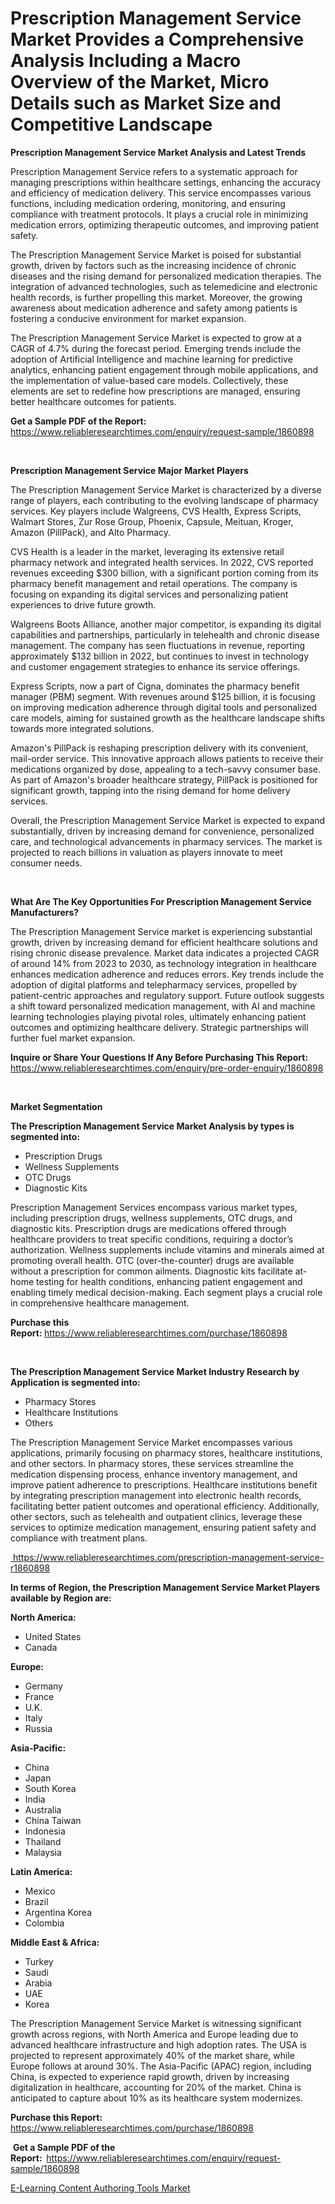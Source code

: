 <p><h1>Prescription Management Service Market Provides a Comprehensive Analysis Including a Macro Overview of the Market, Micro Details such as Market Size and Competitive Landscape</h1></p><p><strong>Prescription Management Service Market Analysis and Latest Trends</strong></p>
<p><p>Prescription Management Service refers to a systematic approach for managing prescriptions within healthcare settings, enhancing the accuracy and efficiency of medication delivery. This service encompasses various functions, including medication ordering, monitoring, and ensuring compliance with treatment protocols. It plays a crucial role in minimizing medication errors, optimizing therapeutic outcomes, and improving patient safety.</p><p>The Prescription Management Service Market is poised for substantial growth, driven by factors such as the increasing incidence of chronic diseases and the rising demand for personalized medication therapies. The integration of advanced technologies, such as telemedicine and electronic health records, is further propelling this market. Moreover, the growing awareness about medication adherence and safety among patients is fostering a conducive environment for market expansion. </p><p>The Prescription Management Service Market is expected to grow at a CAGR of 4.7% during the forecast period. Emerging trends include the adoption of Artificial Intelligence and machine learning for predictive analytics, enhancing patient engagement through mobile applications, and the implementation of value-based care models. Collectively, these elements are set to redefine how prescriptions are managed, ensuring better healthcare outcomes for patients.</p></p>
<p><strong>Get a Sample PDF of the Report:&nbsp;</strong> <a href="https://www.reliableresearchtimes.com/enquiry/request-sample/1860898?utm_campaign=3137&utm_medium=2&utm_source=Github&utm_content=ia&utm_term=11032025&utm_id=prescription-management-service">https://www.reliableresearchtimes.com/enquiry/request-sample/1860898</a></p>
<p>&nbsp;</p>
<p><strong>Prescription Management Service Major Market Players</strong></p>
<p><p>The Prescription Management Service Market is characterized by a diverse range of players, each contributing to the evolving landscape of pharmacy services. Key players include Walgreens, CVS Health, Express Scripts, Walmart Stores, Zur Rose Group, Phoenix, Capsule, Meituan, Kroger, Amazon (PillPack), and Alto Pharmacy.</p><p>CVS Health is a leader in the market, leveraging its extensive retail pharmacy network and integrated health services. In 2022, CVS reported revenues exceeding $300 billion, with a significant portion coming from its pharmacy benefit management and retail operations. The company is focusing on expanding its digital services and personalizing patient experiences to drive future growth.</p><p>Walgreens Boots Alliance, another major competitor, is expanding its digital capabilities and partnerships, particularly in telehealth and chronic disease management. The company has seen fluctuations in revenue, reporting approximately $132 billion in 2022, but continues to invest in technology and customer engagement strategies to enhance its service offerings.</p><p>Express Scripts, now a part of Cigna, dominates the pharmacy benefit manager (PBM) segment. With revenues around $125 billion, it is focusing on improving medication adherence through digital tools and personalized care models, aiming for sustained growth as the healthcare landscape shifts towards more integrated solutions.</p><p>Amazon's PillPack is reshaping prescription delivery with its convenient, mail-order service. This innovative approach allows patients to receive their medications organized by dose, appealing to a tech-savvy consumer base. As part of Amazon's broader healthcare strategy, PillPack is positioned for significant growth, tapping into the rising demand for home delivery services.</p><p>Overall, the Prescription Management Service Market is expected to expand substantially, driven by increasing demand for convenience, personalized care, and technological advancements in pharmacy services. The market is projected to reach billions in valuation as players innovate to meet consumer needs.</p></p>
<p>&nbsp;</p>
<p><strong>What Are The Key Opportunities For Prescription Management Service Manufacturers?</strong></p>
<p><p>The Prescription Management Service market is experiencing substantial growth, driven by increasing demand for efficient healthcare solutions and rising chronic disease prevalence. Market data indicates a projected CAGR of around 14% from 2023 to 2030, as technology integration in healthcare enhances medication adherence and reduces errors. Key trends include the adoption of digital platforms and telepharmacy services, propelled by patient-centric approaches and regulatory support. Future outlook suggests a shift toward personalized medication management, with AI and machine learning technologies playing pivotal roles, ultimately enhancing patient outcomes and optimizing healthcare delivery. Strategic partnerships will further fuel market expansion.</p></p>
<p><strong>Inquire or Share Your Questions If Any Before Purchasing This Report:</strong> <a href="https://www.reliableresearchtimes.com/enquiry/pre-order-enquiry/1860898?utm_campaign=3137&utm_medium=2&utm_source=Github&utm_content=ia&utm_term=11032025&utm_id=prescription-management-service">https://www.reliableresearchtimes.com/enquiry/pre-order-enquiry/1860898</a></p>
<p>&nbsp;</p>
<p><strong>Market Segmentation</strong></p>
<p><strong>The Prescription Management Service Market Analysis by types is segmented into:</strong></p>
<p><ul><li>Prescription Drugs</li><li>Wellness Supplements</li><li>OTC Drugs</li><li>Diagnostic Kits</li></ul></p>
<p><p>Prescription Management Services encompass various market types, including prescription drugs, wellness supplements, OTC drugs, and diagnostic kits. Prescription drugs are medications offered through healthcare providers to treat specific conditions, requiring a doctor’s authorization. Wellness supplements include vitamins and minerals aimed at promoting overall health. OTC (over-the-counter) drugs are available without a prescription for common ailments. Diagnostic kits facilitate at-home testing for health conditions, enhancing patient engagement and enabling timely medical decision-making. Each segment plays a crucial role in comprehensive healthcare management.</p></p>
<p><strong>Purchase this Report:&nbsp;</strong><a href="https://www.reliableresearchtimes.com/purchase/1860898?utm_campaign=3137&utm_medium=2&utm_source=Github&utm_content=ia&utm_term=11032025&utm_id=prescription-management-service">https://www.reliableresearchtimes.com/purchase/1860898</a></p>
<p>&nbsp;</p>
<p><strong>The Prescription Management Service Market Industry Research by Application is segmented into:</strong></p>
<p><ul><li>Pharmacy Stores</li><li>Healthcare Institutions</li><li>Others</li></ul></p>
<p><p>The Prescription Management Service Market encompasses various applications, primarily focusing on pharmacy stores, healthcare institutions, and other sectors. In pharmacy stores, these services streamline the medication dispensing process, enhance inventory management, and improve patient adherence to prescriptions. Healthcare institutions benefit by integrating prescription management into electronic health records, facilitating better patient outcomes and operational efficiency. Additionally, other sectors, such as telehealth and outpatient clinics, leverage these services to optimize medication management, ensuring patient safety and compliance with treatment plans.</p></p>
<p><a href="https://www.reliableresearchtimes.com/prescription-management-service-r1860898?utm_campaign=3137&utm_medium=2&utm_source=Github&utm_content=ia&utm_term=11032025&utm_id=prescription-management-service">&nbsp;https://www.reliableresearchtimes.com/prescription-management-service-r1860898</a></p>
<p><strong>In terms of Region, the Prescription Management Service Market Players available by Region are:</strong></p>
<p>
    <p> <strong> North America: </strong>
        <ul>
            <li>United States</li>
            <li>Canada</li>
        </ul>
        </p> 
    <p> <strong> Europe: </strong>
        <ul>
            <li>Germany</li>
            <li>France</li>
            <li>U.K.</li>
            <li>Italy</li>
            <li>Russia</li>
        </ul>
        </p> 
    <p> <strong> Asia-Pacific: </strong>
        <ul>
            <li>China</li>
            <li>Japan</li>
            <li>South Korea</li>
            <li>India</li>
            <li>Australia</li>
            <li>China Taiwan</li>
            <li>Indonesia</li>
            <li>Thailand</li>
            <li>Malaysia</li>
        </ul>
        </p> 
    <p> <strong> Latin America: </strong>
        <ul>
            <li>Mexico</li>
            <li>Brazil</li>
            <li>Argentina Korea</li>
            <li>Colombia</li>
        </ul>
        </p> 
    <p> <strong> Middle East & Africa: </strong>
        <ul>
            <li>Turkey</li>
            <li>Saudi</li>
            <li>Arabia</li>
            <li>UAE</li>
            <li>Korea</li>
        </ul>
    </p>
    </p>
<p><p>The Prescription Management Service Market is witnessing significant growth across regions, with North America and Europe leading due to advanced healthcare infrastructure and high adoption rates. The USA is projected to represent approximately 40% of the market share, while Europe follows at around 30%. The Asia-Pacific (APAC) region, including China, is expected to experience rapid growth, driven by increasing digitalization in healthcare, accounting for 20% of the market. China is anticipated to capture about 10% as its healthcare system modernizes.</p></p>
<p><strong>Purchase this Report: </strong><a href="https://www.reliableresearchtimes.com/purchase/1860898?utm_campaign=3137&utm_medium=2&utm_source=Github&utm_content=ia&utm_term=11032025&utm_id=prescription-management-service">https://www.reliableresearchtimes.com/purchase/1860898</a></p>
<p>&nbsp;<strong>Get a Sample PDF of the Report:&nbsp;&nbsp;</strong><a href="https://www.reliableresearchtimes.com/enquiry/request-sample/1860898?utm_campaign=3137&utm_medium=2&utm_source=Github&utm_content=ia&utm_term=11032025&utm_id=prescription-management-service">https://www.reliableresearchtimes.com/enquiry/request-sample/1860898</a></p>
<p><strong></strong></p>
<p><p><a href="https://github.com/kalsirollija/Market-Research-Report-List-1/blob/main/e-learning-content-authoring-tools-market.md?utm_campaign=3137&utm_medium=2&utm_source=Github&utm_content=ia&utm_term=11032025&utm_id=prescription-management-service">E-Learning Content Authoring Tools Market</a></p></p>